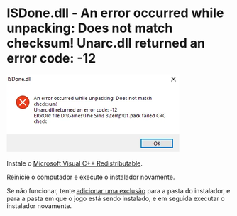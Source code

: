 # ISDone.dll - An error occurred while unpacking: Does not match checksum! Unarc.dll returned an error code: -12

![ISDone.dll - An error occurred while unpacking: Does not match checksum! Unarc.dll returned an error code: -12](./assets/15.png)

Instale o [Microsoft Visual C++ Redistributable](../README.md#componentes-necessários).

Reinicie o computador e execute o instalador novamente.

Se não funcionar, tente [adicionar uma exclusão](../guides/7.md) para a pasta do instalador, e para a pasta em que o jogo está sendo instalado, e em seguida executar o instalador novamente.
